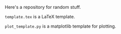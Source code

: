 Here's a repository for random stuff.

`template.tex` is a LaTeX template.

`plot_template.py` is a matplotlib template for plotting.
